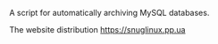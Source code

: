 A script for automatically archiving MySQL databases.

The website distribution https://snuglinux.pp.ua
